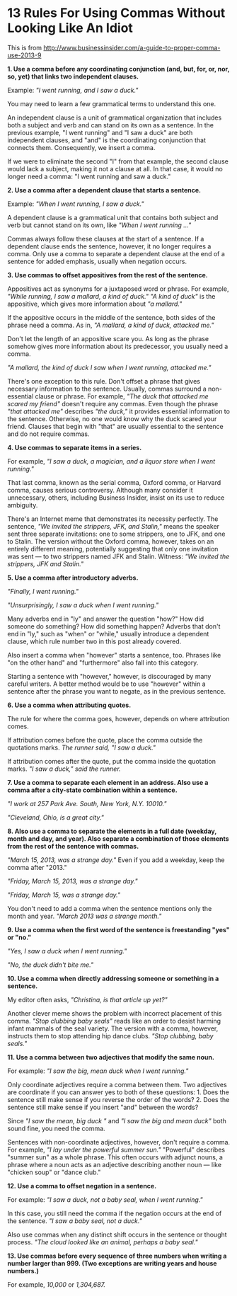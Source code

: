 # 13 Rules For Using Commas Without Looking Like An Idiot

This is from <http://www.businessinsider.com/a-guide-to-proper-comma-use-2013-9>

**1. Use a comma before any coordinating conjunction (and, but, for, or, nor, so, yet) that links two independent clauses.**

Example: _"I went running, and I saw a duck."_

You may need to learn a few grammatical terms to understand this one.

An independent clause is a unit of grammatical organization that includes both a subject and verb and can stand on its own as a sentence. In the previous example, "I went running" and "I saw a duck" are both independent clauses, and "and" is the coordinating conjunction that connects them. Consequently, we insert a comma.

If we were to eliminate the second "I" from that example, the second clause would lack a subject, making it not a clause at all. In that case, it would no longer need a comma: "I went running and saw a duck."

**2. Use a comma after a dependent clause that starts a sentence.**

Example: _"When I went running, I saw a duck."_

A dependent clause is a grammatical unit that contains both subject and verb but cannot stand on its own, like _"When I went running ..."_

Commas always follow these clauses at the start of a sentence. If a dependent clause ends the sentence, however, it no longer requires a comma. Only use a comma to separate a dependent clause at the end of a sentence for added emphasis, usually when negation occurs.

**3. Use commas to offset appositives from the rest of the sentence.**

Appositives act as synonyms for a juxtaposed word or phrase. For example, _"While running, I saw a mallard, a kind of duck."_ _"A kind of duck"_ is the appositive, which gives more information about _"a mallard."_

If the appositive occurs in the middle of the sentence, both sides of the phrase need a comma. As in, _"A mallard, a kind of duck, attacked me."_

Don't let the length of an appositive scare you. As long as the phrase somehow gives more information about its predecessor, you usually need a comma.

_"A mallard, the kind of duck I saw when I went running, attacked me."_

There's one exception to this rule. Don't offset a phrase that gives necessary information to the sentence. Usually, commas surround a non-essential clause or phrase. For example, _"The duck that attacked me scared my friend"_ doesn't require any commas. Even though the phrase _"that attacked me"_ describes _"the duck,"_ it provides essential information to the sentence. Otherwise, no one would know why the duck scared your friend. Clauses that begin with "that" are usually essential to the sentence and do not require commas.

**4. Use commas to separate items in a series.**

For example, _"I saw a duck, a magician, and a liquor store when I went running."_

That last comma, known as the serial comma, Oxford comma, or Harvard comma, causes serious controversy. Although many consider it unnecessary, others, including Business Insider, insist on its use to reduce ambiguity.

There's an Internet meme that demonstrates its necessity perfectly. The sentence, _"We invited the strippers, JFK, and Stalin,"_ means the speaker sent three separate invitations: one to some strippers, one to JFK, and one to Stalin. The version without the Oxford comma, however, takes on an entirely different meaning, potentially suggesting that only one invitation was sent — to two strippers named JFK and Stalin. Witness: _"We invited the strippers, JFK and Stalin."_

**5. Use a comma after introductory adverbs.**

_"Finally, I went running."_

_"Unsurprisingly, I saw a duck when I went running."_

Many adverbs end in "ly" and answer the question "how?" How did someone do something? How did something happen? Adverbs that don't end in "ly," such as "when" or "while," usually introduce a dependent clause, which rule number two in this post already covered.

Also insert a comma when "however" starts a sentence, too. Phrases like "on the other hand" and "furthermore" also fall into this category.

Starting a sentence with "however," however, is discouraged by many careful writers. A better method would be to use "however" within a sentence after the phrase you want to negate, as in the previous sentence.

**6. Use a comma when attributing quotes.**

The rule for where the comma goes, however, depends on where attribution comes.

If attribution comes before the quote, place the comma outside the quotations marks. _The runner said, "I saw a duck."_

If attribution comes after the quote, put the comma inside the quotation marks. _"I saw a duck," said the runner._

**7. Use a comma to separate each element in an address. Also use a comma after a city-state combination within a sentence.**

_"I work at 257 Park Ave. South, New York, N.Y. 10010."_

_"Cleveland, Ohio, is a great city."_

**8. Also use a comma to separate the elements in a full date (weekday, month and day, and year). Also separate a combination of those elements from the rest of the sentence with commas.**

_"March 15, 2013, was a strange day."_ Even if you add a weekday, keep the comma after "2013."

_"Friday, March 15, 2013, was a strange day."_

_"Friday, March 15, was a strange day."_

You don't need to add a comma when the sentence mentions only the month and year. _"March 2013 was a strange month."_

**9. Use a comma when the first word of the sentence is freestanding "yes" or "no."**

_"Yes, I saw a duck when I went running."_

_"No, the duck didn't bite me."_

**10. Use a comma when directly addressing someone or something in a sentence.**

My editor often asks, _"Christina, is that article up yet?"_

Another clever meme shows the problem with incorrect placement of this comma. _"Stop clubbing baby seals"_ reads like an order to desist harming infant mammals of the seal variety. The version with a comma, however, instructs them to stop attending hip dance clubs. _"Stop clubbing, baby seals."_

**11. Use a comma between two adjectives that modify the same noun.**

For example: _"I saw the big, mean duck when I went running."_

Only coordinate adjectives require a comma between them. Two adjectives are coordinate if you can answer yes to both of these questions: 1. Does the sentence still make sense if you reverse the order of the words? 2. Does the sentence still make sense if you insert "and" between the words?

Since _"I saw the mean, big duck "_ and _"I saw the big and mean duck"_ both sound fine, you need the comma.

Sentences with non-coordinate adjectives, however, don't require a comma. For example, _"I lay under the powerful summer sun."_ "Powerful" describes "summer sun" as a whole phrase. This often occurs with adjunct nouns, a phrase where a noun acts as an adjective describing another noun — like "chicken soup" or "dance club." 

**12. Use a comma to offset negation in a sentence.**

For example: _"I saw a duck, not a baby seal, when I went running."_

In this case, you still need the comma if the negation occurs at the end of the sentence. _"I saw a baby seal, not a duck."_

Also use commas when any distinct shift occurs in the sentence or thought process. _"The cloud looked like an animal, perhaps a baby seal."_

**13. Use commas before every sequence of three numbers when writing a number larger than 999. (Two exceptions are writing years and house numbers.)**

For example, _10,000_ or _1,304,687._